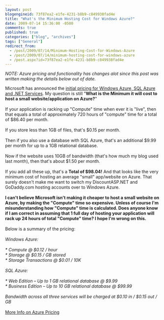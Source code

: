 ```yaml
---
layout: post
blogengineid: 73f87ea2-e1fe-4231-b8b9-c849938fad4e
title: "What's the Minimum Hosting Cost for Windows Azure?"
date: 2009-07-14 15:36:00 -0500
comments: true
published: true
categories: ["blog", "archives"]
tags: ["General"]
redirect_from: 
  - /post/2009/07/14/Minimum-Hosting-Cost-for-Windows-Azure
  - /post/2009/07/14/minimum-hosting-cost-for-windows-azure
  - /post.aspx?id=73f87ea2-e1fe-4231-b8b9-c849938fad4e
---
```

<!-- more -->

<img style="float: right;" src="/images/posts2009/7/azure-logo.jpg" alt="" />

<em>NOTE: Azure pricing and functionality has changes alot since this post was written making the details below out of date.</em>

Microsoft has announced the <a href="http://blogs.msdn.com/windowsazure/archive/2009/07/14/confirming-commercial-availability-and-announcing-business-model.aspx">initial pricing for Windows Azure, SQL Azure and .NET Services</a>. My question is still "**What is the Minimum it will cost to host a small website/application on Azure?**"<br /><br />If your application is racking up "Compute" time when ever it is "live", then that equals a total of approximately 720 hours of "compute" time for a total of $86.40 per month.<br /><br />If you store less than 1GB of files, that's $0.15 per month.<br /><br />Then if you also use a database with SQL Azure, that's an additional $9.99 per month for up to a 1GB relational database.<br /><br />Now if the website uses 10GB of bandwidth (that's how much my blog used last month), then that's about $1.50 per month.<br /><br />If you add all these up, that's a **Total of $98.04!** And that looks like the very minimum cost of hosting an average "small" app/website on Azure. That surely doesn't make me want to switch my DiscountASP.NET and GoDaddy.com hosting accounts over to Windows Azure.<br /><br />**I can't believe Microsoft isn't making it cheaper to host a small website on Azure, by making the "Compute" time so expensive. Unless of course I'm misunderstanding how "Compute" time is calculated. Does anyone know if I am correct in assuming that 1 full day of hosting your application will rack up 24 hours of total "Compute" time? I hope I'm wrong on this.**<br /><br />Below is a summary of the pricing:<br /><br /><em>Windows Azure:<br /><br />    * Compute @ $0.12 / hour<br />    * Storage @ $0.15 / GB stored<br />    * Storage Transactions @ $0.01 / 10K<br /><br />SQL Azure:<br /><br />    * Web Edition &ndash; Up to 1 GB relational database @ $9.99<br />    * Business Edition &ndash; Up to 10 GB relational database @ $99.99<br /><br />Bandwidth across all three services will be charged at $0.10 in / $0.15 out / GB<br /></em><br /><a href="http://blogs.msdn.com/windowsazure/archive/2009/07/14/confirming-commercial-availability-and-announcing-business-model.aspx">More Info on Azure Pricing</a>
